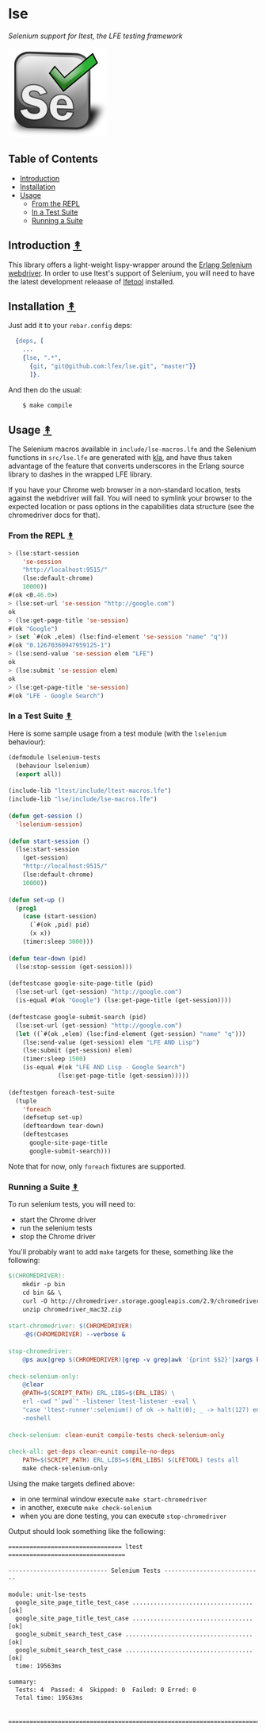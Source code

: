 # lse

*Selenium support for ltest, the LFE testing framework*

<img src="resources/images/se-logo.png" />

## Table of Contents

* [Introduction](#introduction-)
* [Installation](#installation-)
* [Usage](#usage-)
  * [From the REPL](#from-the-repl-)
  * [In a Test Suite](#in-a-test-suite-)
  * [Running a Suite](#running-a-suite-)


## Introduction [&#x219F;](#table-of-contents)

This library offers a light-weight lispy-wrapper around the
[Erlang Selenium webdriver](https://github.com/Quviq/webdrv). In order to use
ltest's support of Selenium, you will need to have the latest development
releaase of [lfetool](https://github.com/lfe/lfetool/tree/dev-v1#dev-)
installed.


## Installation [&#x219F;](#table-of-contents)

Just add it to your ``rebar.config`` deps:

```erlang
  {deps, [
    ...
    {lse, ".*",
      {git, "git@github.com:lfex/lse.git", "master"}}
      ]}.
```

And then do the usual:

```bash
    $ make compile
```


## Usage [&#x219F;](#table-of-contents)

The Selenium macros available in ``include/lse-macros.lfe`` and the
Selenium functions in ``src/lse.lfe`` are generated with
[kla](https://github.com/lfex/kla), and have thus taken advantage of the feature
that converts underscores in the Erlang source library to dashes in the wrapped
LFE library.

If you have your Chrome web browser in a non-standard location, tests against
the webdriver will fail. You will need to symlink your browser to the expected
location or pass options in the capabilities data structure (see the
chromedriver docs for that).


### From the REPL [&#x219F;](#table-of-contents)

```cl
> (lse:start-session
    'se-session
    "http://localhost:9515/"
    (lse:default-chrome)
    10000))
#(ok <0.46.0>)
> (lse:set-url 'se-session "http://google.com")
ok
> (lse:get-page-title 'se-session)
#(ok "Google")
> (set `#(ok ,elem) (lse:find-element 'se-session "name" "q"))
#(ok "0.12670360947959125-1")
> (lse:send-value 'se-session elem "LFE")
ok
> (lse:submit 'se-session elem)
ok
> (lse:get-page-title 'se-session)
#(ok "LFE - Google Search")
```


### In a Test Suite [&#x219F;](#table-of-contents)

Here is some sample usage from a test module (with the ``lselenium``
behaviour):

```lisp
(defmodule lselenium-tests
  (behaviour lselenium)
  (export all))

(include-lib "ltest/include/ltest-macros.lfe")
(include-lib "lse/include/lse-macros.lfe")

(defun get-session ()
  'lselenium-session)

(defun start-session ()
  (lse:start-session
    (get-session)
    "http://localhost:9515/"
    (lse:default-chrome)
    10000))

(defun set-up ()
  (prog1
    (case (start-session)
      (`#(ok ,pid) pid)
      (x x))
    (timer:sleep 3000)))

(defun tear-down (pid)
  (lse:stop-session (get-session)))

(deftestcase google-site-page-title (pid)
  (lse:set-url (get-session) "http://google.com")
  (is-equal #(ok "Google") (lse:get-page-title (get-session))))

(deftestcase google-submit-search (pid)
  (lse:set-url (get-session) "http://google.com")
  (let ((`#(ok ,elem) (lse:find-element (get-session) "name" "q")))
    (lse:send-value (get-session) elem "LFE AND Lisp")
    (lse:submit (get-session) elem)
    (timer:sleep 1500)
    (is-equal #(ok "LFE AND Lisp - Google Search")
              (lse:get-page-title (get-session)))))

(deftestgen foreach-test-suite
  (tuple
    'foreach
    (defsetup set-up)
    (defteardown tear-down)
    (deftestcases
      google-site-page-title
      google-submit-search)))
```

Note that for now, only ``foreach`` fixtures are supported.

### Running a Suite [&#x219F;](#table-of-contents)

To run selenium tests, you will need to:

* start the Chrome driver
* run the selenium tests
* stop the Chrome driver

You'll probably want to add ``make`` targets for these, something
like the following:


```Makefile
$(CHROMEDRIVER):
    mkdir -p bin
    cd bin && \
    curl -O http://chromedriver.storage.googleapis.com/2.9/chromedriver_mac32.zip && \
    unzip chromedriver_mac32.zip

start-chromedriver: $(CHROMEDRIVER)
    -@$(CHROMEDRIVER) --verbose &

stop-chromedriver:
    @ps aux|grep $(CHROMEDRIVER)|grep -v grep|awk '{print $$2}'|xargs kill -15

check-selenium-only:
    @clear
    @PATH=$(SCRIPT_PATH) ERL_LIBS=$(ERL_LIBS) \
    erl -cwd "`pwd`" -listener ltest-listener -eval \
    "case 'ltest-runner':selenium() of ok -> halt(0); _ -> halt(127) end" \
    -noshell

check-selenium: clean-eunit compile-tests check-selenium-only

check-all: get-deps clean-eunit compile-no-deps
    PATH=$(SCRIPT_PATH) ERL_LIBS=$(ERL_LIBS) $(LFETOOL) tests all
    make check-selenium-only
```

Using the make targets defined above:

* in one terminal window execute ``make start-chromedriver``
* in another, execute ``make check-selenium``
* when you are done testing, you can execute ``stop-chromedriver``

Output should look something like the following:

```
================================ ltest =================================

---------------------------- Selenium Tests ----------------------------

module: unit-lse-tests
  google_site_page_title_test_case .................................. [ok]
  google_site_page_title_test_case .................................. [ok]
  google_submit_search_test_case .................................... [ok]
  google_submit_search_test_case .................................... [ok]
  time: 19563ms

summary:
  Tests: 4  Passed: 4  Skipped: 0  Failed: 0 Erred: 0
  Total time: 19563ms


========================================================================
```

